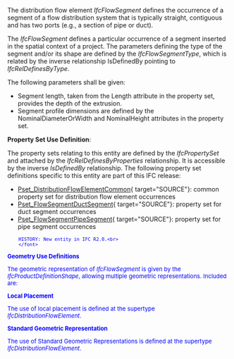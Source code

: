 ﻿The distribution flow element _IfcFlowSegment_ defines the occurrence of a segment of a flow distribution system that is typically straight, contiguous and has two ports (e.g., a section of pipe or duct).

The _IfcFlowSegment_ defines a particular occurrence of a segment inserted in the spatial context of a project. The parameters defining the type of the segment and/or its shape are defined by the _IfcFlowSegmentType_, which is related by the inverse relationship IsDefinedBy pointing to _IfcRelDefinesByType_.

The following parameters shall be given:

* Segment length, taken from the Length attribute in the property set, provides the depth of the extrusion.
* Segment profile dimensions are defined by the NominalDiameterOrWidth and NominalHeight attributes in the property set.

****Property Set Use Definition****:

The property sets relating to this entity are defined by the _IfcPropertySet_ and attached by the _IfcRelDefinesByProperties_ relationship. It is accessible by the inverse _IsDefinedBy_ relationship. The following property set definitions specific to this entity are part of this IFC release:

* [Pset_DistributionFlowElementCommon](../../psd/IfcSharedBldgServiceElements/Pset_DistributionFlowElementCommon.xml){ target="SOURCE"}: common property set for distribution flow element occurrences 
* [Pset_FlowSegmentDuctSegment](../../psd/IfcSharedBldgServiceElements/Pset_FlowSegmentDuctSegment.xml){ target="SOURCE"}: property set for duct segment occurrences 
* [Pset_FlowSegmentPipeSegment](../../psd/IfcSharedBldgServiceElements/Pset_FlowSegmentPipeSegment.xml){ target="SOURCE"}: property set for pipe segment occurrences 

> <font color="#0000ff" size="-1">
    	HISTORY: New entity in IFC R2.0.<br>
    	</font>

**Geometry Use Definitions**

The geometric representation of _IfcFlowSegment_ is given by the _IfcProductDefinitionShape_, allowing multiple geometric representations. Included are:

**Local Placement**

The use of local placement is defined at the supertype _IfcDistributionFlowElement_.

**Standard Geometric Representation**

The use of Standard Geometric Representations is defined at the supertype _IfcDistributionFlowElement_.
